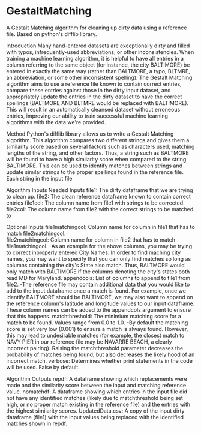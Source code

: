 # GestaltMatching
A Gestalt Matching algorithm for cleaning up dirty data using a reference file.  Based on python's difflib library.


Introduction
Many hand-entered datasets are exceptionally dirty and filled with typos, infrequently-used abbreviations, or other inconsistencies.  When training a machine learning algorithm, it is helpful to have all entries in a column referring to the same object (for instance, the city BALTIMORE) be entered in exactly the same way (rather than BALTMORE, a typo, BLTMRE, an abbreviation, or some other inconsistent spelling).
The Gestalt Matching algorithm aims to use a reference file known to contain correct entries, compare these entries against those in the dirty input dataset, and appropriately update the entries in the dirty dataset to have the correct spellings (BALTMORE AND BLTMRE would be replaced with BALTIMORE).  This will result in an automatically cleansed dataset without erroneous entries, improving our ability to train successful machine learning algorithms with the data we're provided.


Method
Python's difflib library allows us to write a Gestalt Matching algorithm.  This algorithm compares two different strings and gives them a similarity score based on several factors such as characters used, matching lengths of the string, and other factors.  Thus, a string such as BALTMORE will be found to have a high similarity score when compared to the string BALTIMORE.  This can be used to identify matches between strings and update similar strings to the proper spellings found in the reference file.  Each string in the input file 


Algorithm Inputs
Needed Inputs
file1:  The dirty dataframe that we are trying to clean up.
file2:  The clean reference dataframe known to contain correct entries
file1col:  The column name from file1 with strings to be corrected
file2col:  The column name from file2 with the correct strings to be matched to

Optional Inputs
file1matchingcol:  Column name for column in file1 that has to match file2matchingcol.  
file2matchingcol:  Column name for column in file2 that has to match file1matchingcol.
  -As an example for the above columns, you may be trying to correct inproperly entered City Names.  In order to find maching city names, you may want to specify that you can only find matches so long as columns containing the city's State also match.  Thus, BALTMORE would only match with BALTIMORE if the columns denoting the city's states both read MD for Maryland.
appendcols:  List of columns to append to file1 from file2.
  -The reference file may contain additional data that you would like to add to the input dataframe once a match is found.  For example, once we identify BALTMORE should be BALTIMORE, we may also want to append on the reference column's latitude and longitude values to our input dataframe.  These column names can be added to the appendcols argument to ensure that this happens.
matchthreshold:  The minimium matching score for a match to be found.  Values range from 0.0 to 1.0.
  -By default the matching score is set very low (0.001) to ensure a match is always found.  However, this may lead to undesirable matches (for example, the closest match to NAVY PIER in our reference file may be NAVARRE BEACH, a clearly incorrect pairing).  Raising the matchthreshold parameter decreases the probability of matches being found, but also decreases the likely hood of an incorrect match.
verbose:  Determines whether print statements in the code will be used.  False by default.
    
    
Algorithm Outputs
repdf:  A dataframe showing which replacements were made and the similarity score between the input and matching reference value.
nomatchdf:  A dataframe showing which entries in the input file did not have any identified matches (likely due to matchthreshold being set high, or no proper match existing in the reference file) and the entries with the highest similarity scores.
UpdatedData.csv:  A copy of the input dirty dataframe (file1) with the input values being replaced with the identified matches shown in repdf.
